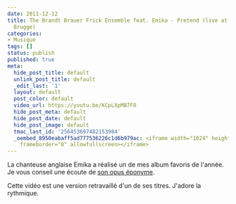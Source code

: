 ```yaml
---
date: 2011-12-12
title: The Brandt Brauer Frick Ensemble feat. Emika - Pretend (live at Concertgebouw
  Brugge)
categories:
- Musique
tags: []
status: publish
published: true
meta:
  hide_post_title: default
  unlink_post_title: default
  _edit_last: '1'
  layout: default
  post_color: default
  video_url: https://youtu.be/KCpLXpMB7F8
  hide_post_meta: default
  hide_post_date: default
  hide_post_image: default
  tmac_last_id: '256453697482153984'
  _oembed_8950eabaff5ad777536226c1d6b979ac: <iframe width="1024" height="576" src="https://www.youtube.com/embed/KCpLXpMB7F8?fs=1&feature=oembed"
    frameborder="0" allowfullscreen></iframe>
---
```

La chanteuse anglaise Emika a réalisé un de mes album favoris de l'année. Je vous conseil une écoute de <a title="L'album Emik sur le site ninjatune" href="https://ninjatune.net/release/emika/emika">son opus éponyme</a>.

Cette vidéo est une version retravaillé d'un de ses titres. J'adore la rythmique.
